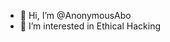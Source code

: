 - 👋 Hi, I’m @AnonymousAbo
- 👀 I’m interested in Ethical Hacking


<!---
AnonymousAbo/AnonymousAbo is a ✨ special ✨ repository because its `README.md` (this file) appears on your GitHub profile.
You can click the Preview link to take a look at your changes.
--->
